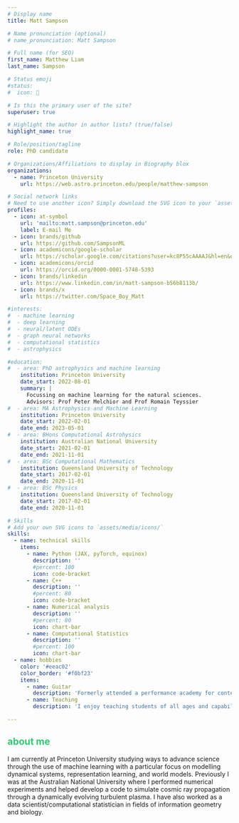 ```yaml
---
# Display name
title: Matt Sampson

# Name pronunciation (optional)
# name_pronunciation: Matt Sampson

# Full name (for SEO)
first_name: Matthew Liam
last_name: Sampson

# Status emoji
#status:
#  icon: 󰆧

# Is this the primary user of the site?
superuser: true

# Highlight the author in author lists? (true/false)
highlight_name: true

# Role/position/tagline
role: PhD candidate

# Organizations/Affiliations to display in Biography blox
organizations:
  - name: Princeton University
    url: https://web.astro.princeton.edu/people/matthew-sampson

# Social network links
# Need to use another icon? Simply download the SVG icon to your `assets/media/icons/` folder.
profiles:
  - icon: at-symbol
    url: 'mailto:matt.sampson@princeton.edu'
    label: E-mail Me
  - icon: brands/github
    url: https://github.com/SampsonML
  - icon: academicons/google-scholar
    url: https://scholar.google.com/citations?user=kc8P55cAAAAJ&hl=en&oi=sra
  - icon: academicons/orcid
    url: https://orcid.org/0000-0001-5748-5393
  - icon: brands/linkedin
    url: https://www.linkedin.com/in/matt-sampson-b56b8113b/
  - icon: brands/x
    url: https://twitter.com/Space_Boy_Matt

#interests:
#  - machine learning
#  - deep learning
#  - neural/latent ODEs
#  - graph neural networks
#  - computational statistics
#  - astrophysics

#education:
#  - area: PhD astrophysics and machine learning
    institution: Princeton University
    date_start: 2022-08-01
    summary: |
      Focussing on machine learning for the natural sciences.
      Advisors: Prof Peter Melchior and Prof Romain Teyssier
#  - area: MA Astrophysics and Machine Learning
    institution: Princeton University
    date_start: 2022-02-01
    date_end: 2023-05-01
#  - area: BHons Computational Astrohysics
    institution: Australian National University
    date_start: 2021-02-01
    date_end: 2021-11-01
#  - area: BSc Computational Mathematics
    institution: Queensland University of Technology
    date_start: 2017-02-01
    date_end: 2020-11-01
#  - area: BSc Physics
    institution: Queensland University of Technology
    date_start: 2017-02-01
    date_end: 2020-11-01

# Skills
# Add your own SVG icons to `assets/media/icons/`
skills:
  - name: technical skills
    items:
      - name: Python (JAX, pyTorch, equinox)
        description: ''
        #percent: 100
        icon: code-bracket
      - name: C++
        description: ''
        #percent: 80
        icon: code-bracket
      - name: Numerical analysis
        description: ''
        #percent: 80
        icon: chart-bar
      - name: Computational Statistics
        description: ''
        #percent: 100
        icon: chart-bar
  - name: hobbies
    color: '#eeac02'
    color_border: '#f0bf23'
    items:
      - name: Guitar
        description: 'Formerly attended a performance academy for contempory guitar, these days just play for fun'
      - name: Teaching
        description: 'I enjoy teaching students of all ages and capabilities about mathematics/physics/CS whether through the university or in my own time'

---
```

<h2 style="color: #2ecc71;">about me</h2>

I am currently at Princeton University studying ways to advance science through the use of machine learning with a particular focus on modelling dynamical systems, representation learning, and world models. Previously I was at the Australian National University where I performed numerical experiments and helped develop a code to simulate cosmic ray propagation through a dynamically evolving turbulent plasma. I have also worked as a data scientist/computational statistician in fields of information geometry and biology.






















































